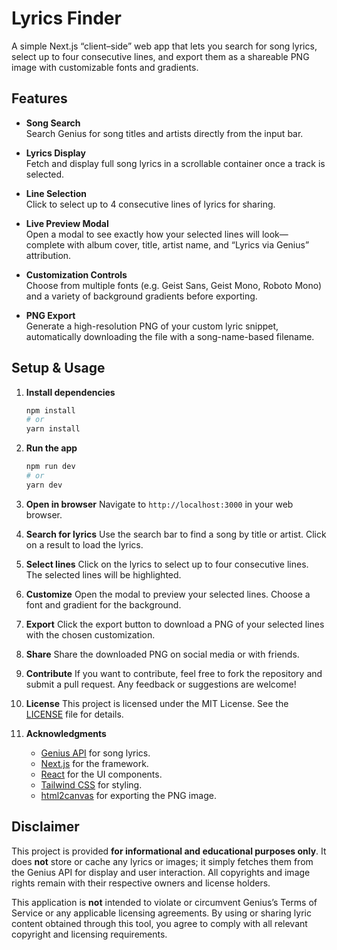 # Lyrics Finder

A simple Next.js “client–side” web app that lets you search for song lyrics, select up to four consecutive lines, and export them as a shareable PNG image with customizable fonts and gradients.

## Features

- **Song Search**  
  Search Genius for song titles and artists directly from the input bar.

- **Lyrics Display**  
  Fetch and display full song lyrics in a scrollable container once a track is selected.

- **Line Selection**  
  Click to select up to 4 consecutive lines of lyrics for sharing.

- **Live Preview Modal**  
  Open a modal to see exactly how your selected lines will look—complete with album cover, title, artist name, and “Lyrics via Genius” attribution.

- **Customization Controls**  
  Choose from multiple fonts (e.g. Geist Sans, Geist Mono, Roboto Mono) and a variety of background gradients before exporting.

- **PNG Export**  
  Generate a high-resolution PNG of your custom lyric snippet, automatically downloading the file with a song-name-based filename.

## Setup & Usage

1. **Install dependencies**  

   ```bash
   npm install
   # or
   yarn install

2. **Run the app**  

   ```bash
   npm run dev
   # or
   yarn dev
   ```

3. **Open in browser**
    Navigate to `http://localhost:3000` in your web browser.
4. **Search for lyrics**
    Use the search bar to find a song by title or artist. Click on a result to load the lyrics.
5. **Select lines**
    Click on the lyrics to select up to four consecutive lines. The selected lines will be highlighted.
6. **Customize**
    Open the modal to preview your selected lines. Choose a font and gradient for the background.
7. **Export**
    Click the export button to download a PNG of your selected lines with the chosen customization.
8. **Share**
    Share the downloaded PNG on social media or with friends.
9. **Contribute**
    If you want to contribute, feel free to fork the repository and submit a pull request. Any feedback or suggestions are welcome!
10. **License**
    This project is licensed under the MIT License. See the [LICENSE](LICENSE) file for details.
11. **Acknowledgments**
    - [Genius API](https://docs.genius.com/) for song lyrics.
    - [Next.js](https://nextjs.org/) for the framework.
    - [React](https://reactjs.org/) for the UI components.
    - [Tailwind CSS](https://tailwindcss.com/) for styling.
    - [html2canvas](https://html2canvas.hertzen.com/) for exporting the PNG image.

## Disclaimer

This project is provided **for informational and educational purposes only**. It does **not** store or cache any lyrics or images; it simply fetches them from the Genius API for display and user interaction. All copyrights and image rights remain with their respective owners and license holders.

This application is **not** intended to violate or circumvent Genius’s Terms of Service or any applicable licensing agreements. By using or sharing lyric content obtained through this tool, you agree to comply with all relevant copyright and licensing requirements.
